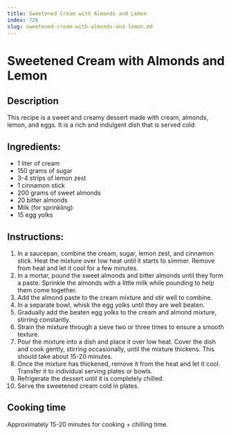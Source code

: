 ```yaml
---
title: Sweetened Cream with Almonds and Lemon
index: 726
slug: sweetened-cream-with-almonds-and-lemon.md
---
```


# Sweetened Cream with Almonds and Lemon

## Description
This recipe is a sweet and creamy dessert made with cream, almonds, lemon, and eggs. It is a rich and indulgent dish that is served cold.

## Ingredients:
- 1 liter of cream
- 150 grams of sugar
- 3-4 strips of lemon zest
- 1 cinnamon stick
- 200 grams of sweet almonds
- 20 bitter almonds
- Milk (for sprinkling)
- 15 egg yolks

## Instructions:
1. In a saucepan, combine the cream, sugar, lemon zest, and cinnamon stick. Heat the mixture over low heat until it starts to simmer. Remove from heat and let it cool for a few minutes.
2. In a mortar, pound the sweet almonds and bitter almonds until they form a paste. Sprinkle the almonds with a little milk while pounding to help them come together.
3. Add the almond paste to the cream mixture and stir well to combine.
4. In a separate bowl, whisk the egg yolks until they are well beaten.
5. Gradually add the beaten egg yolks to the cream and almond mixture, stirring constantly.
6. Strain the mixture through a sieve two or three times to ensure a smooth texture.
7. Pour the mixture into a dish and place it over low heat. Cover the dish and cook gently, stirring occasionally, until the mixture thickens. This should take about 15-20 minutes.
8. Once the mixture has thickened, remove it from the heat and let it cool. Transfer it to individual serving plates or bowls.
9. Refrigerate the dessert until it is completely chilled.
10. Serve the sweetened cream cold in plates.

## Cooking time
Approximately 15-20 minutes for cooking + chilling time.